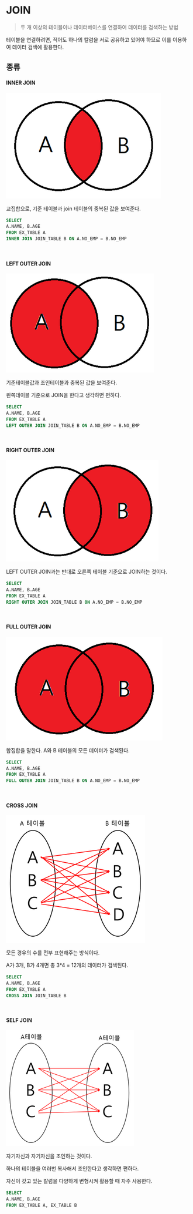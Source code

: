 # JOIN

> 두 개 이상의 테이블이나 데이터베이스를 연결하여 데이터를 검색하는 방법

테이블을 연결하려면, 적어도 하나의 칼럼을 서로 공유하고 있어야 하므로 이를 이용하여 데이터 검색에 활용한다.

## 종류

#### INNER JOIN

![](images/join1.png)

교집합으로, 기준 테이블과 join 테이블의 중복된 값을 보여준다.

```sql
SELECT
A.NAME, B.AGE
FROM EX_TABLE A
INNER JOIN JOIN_TABLE B ON A.NO_EMP = B.NO_EMP
```

<br>

#### LEFT OUTER JOIN

![](images/join2.png)

기준테이블값과 조인테이블과 중복된 값을 보여준다.

왼쪽테이블 기준으로 JOIN을 한다고 생각하면 편하다.

```sql
SELECT
A.NAME, B.AGE
FROM EX_TABLE A
LEFT OUTER JOIN JOIN_TABLE B ON A.NO_EMP = B.NO_EMP
```

<br>

#### RIGHT OUTER JOIN

![](images/join3.png)

LEFT OUTER JOIN과는 반대로 오른쪽 테이블 기준으로 JOIN하는 것이다.

```sql
SELECT
A.NAME, B.AGE
FROM EX_TABLE A
RIGHT OUTER JOIN JOIN_TABLE B ON A.NO_EMP = B.NO_EMP
```

<br>

#### FULL OUTER JOIN

![](images/join4.png)

합집합을 말한다. A와 B 테이블의 모든 데이터가 검색된다.

```sql
SELECT
A.NAME, B.AGE
FROM EX_TABLE A
FULL OUTER JOIN JOIN_TABLE B ON A.NO_EMP = B.NO_EMP
```

<br>

#### CROSS JOIN

![](images/join5.png)

모든 경우의 수를 전부 표현해주는 방식이다.

A가 3개, B가 4개면 총 3\*4 = 12개의 데이터가 검색된다.

```sql
SELECT
A.NAME, B.AGE
FROM EX_TABLE A
CROSS JOIN JOIN_TABLE B
```

<br>

#### SELF JOIN

![](images/join6.png)

자기자신과 자기자신을 조인하는 것이다.

하나의 테이블을 여러번 복사해서 조인한다고 생각하면 편하다.

자신이 갖고 있는 칼럼을 다양하게 변형시켜 활용할 때 자주 사용한다.

```sql
SELECT
A.NAME, B.AGE
FROM EX_TABLE A, EX_TABLE B
```
